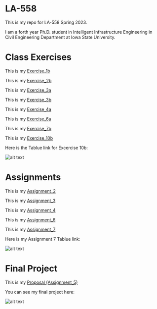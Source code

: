 # LA-558
This is my repo for LA-558 Spring 2023. 

I am a forth year Ph.D. student in Intelligent Infrastructure Engineering in Civil Engineering Department at Iowa State University.

# Class Exercises

This is my [Exercise_1b](ex1b/ex1b.md)

This is my [Exercise_2b](Exercises_/ex2b.md)

This is my [Exercise_3a](Exercises_/ex3a.md)

This is my [Exercise_3b](Exercises_/ex3b.md)

This is my [Exercise_4a](Exercises_/ex4a.md)

This is my [Exercise_6a](Exercises_/ex6a.md)

This is my [Exercise_7b](Exercises_/ex7b.md)

This is my [Exercise_10b](Exercises_/ex10b.md)

Here is the Tablue link for Excercise 10b:

![alt text](https://public.tableau.com/app/profile/farzaneh.faramarzi.khanghah/viz/ex10b/Dashboard1?publish=yes)



# Assignments

This is my [Assignment_2](Exercises_/assignment2.md)

This is my [Assignment_3](Exercises_/index.md)

This is my [Assignment_4](Exercises_/index4.md)

This is my [Assignment_6](Exercises_/Assignment6.md)

This is my [Assignment_7](Exercises_/Assignment7.html)

Here is my Assignment 7 Tablue link:

![alt text](https://public.tableau.com/app/profile/farzaneh.faramarzi.khanghah/viz/Assignment7-Farzan/Dashboard1?publish=yes)


# Final Project
This is my [Proposal (Assignment_5)](https://github.com/farzanehf/LA-558/tree/main/Exercises_/Final_Project.html)

You can see my final project here:

![alt text](https://public.tableau.com/app/profile/farzaneh.faramarzi.khanghah/viz/Final_Project_Farzan_Story3/USAWindPower?publish=yes)
